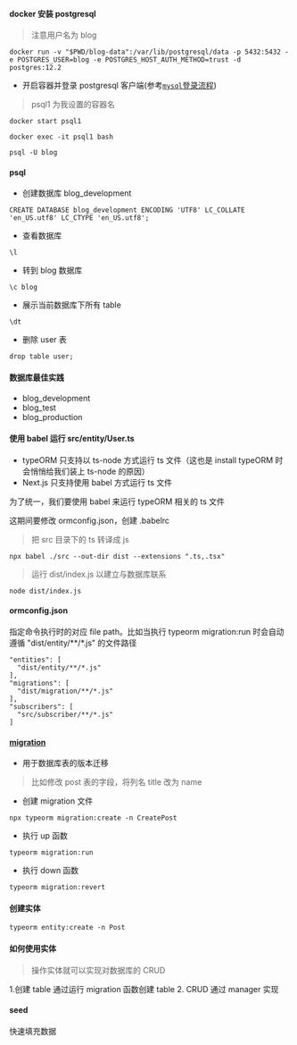 #### docker 安装 postgresql
> 注意用户名为 blog
```
docker run -v "$PWD/blog-data":/var/lib/postgresql/data -p 5432:5432 -e POSTGRES_USER=blog -e POSTGRES_HOST_AUTH_METHOD=trust -d postgres:12.2
```
* 开启容器并登录 postgresql 客户端(参考[`mysql`登录流程](https://github.com/Hanqing1996/docker-notes#%E5%9C%A8%E6%9C%AC%E6%9C%BA%E7%99%BB%E5%BD%95-mysql))
> psql1 为我设置的容器名
```
docker start psql1
```
```
docker exec -it psql1 bash
```
```
psql -U blog
```
#### psql
* 创建数据库 blog_development
```
CREATE DATABASE blog_development ENCODING 'UTF8' LC_COLLATE 'en_US.utf8' LC_CTYPE 'en_US.utf8';
```
* 查看数据库
```
\l
```
* 转到 blog 数据库
```
\c blog
```
* 展示当前数据库下所有 table
```
\dt
```
* 删除 user 表
```
drop table user;
``` 


#### 数据库最佳实践
* blog_development
* blog_test
* blog_production

#### 使用 babel 运行 src/entity/User.ts
* typeORM 只支持以 ts-node 方式运行 ts 文件（这也是 install typeORM 时会悄悄给我们装上 ts-node 的原因）
* Next.js 只支持使用 babel 方式运行 ts 文件

为了统一，我们要使用 babel 来运行 typeORM 相关的 ts 文件

这期间要修改 ormconfig.json，创建 .babelrc

> 把 src 目录下的 ts 转译成 js
```
npx babel ./src --out-dir dist --extensions ".ts,.tsx"
```
> 运行 dist/index.js 以建立与数据库联系
```
node dist/index.js
```

#### ormconfig.json
指定命令执行时的对应 file path。比如当执行 typeorm migration:run 时会自动遵循 "dist/entity/**/*.js" 的文件路径 
```
"entities": [
  "dist/entity/**/*.js"
],
"migrations": [
  "dist/migration/**/*.js"
],
"subscribers": [
  "src/subscriber/**/*.js"
]
```






#### [migration ](https://typeorm.io/#/migrations)
* 用于数据库表的版本迁移
> 比如修改 post 表的字段，将列名 title 改为 name
* 创建 migration 文件
```
npx typeorm migration:create -n CreatePost
```
* 执行 up 函数
```
typeorm migration:run
```
* 执行 down 函数
```
typeorm migration:revert
```


#### 创建实体
```
typeorm entity:create -n Post
```

#### 如何使用实体
> 操作实体就可以实现对数据库的 CRUD




1.创建 table
通过运行 migration 函数创建 table
2. CRUD
通过 manager 实现


#### seed
快速填充数据